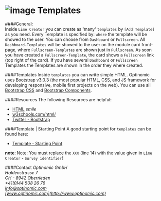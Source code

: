 ![image](http://www.ottiger.org/optinomic_logo/optinomic_logo_small.png)
Templates
=========


####General:     
Inside `Lime Creator` you can create as 'many' `templates` by `[Add Template]` as you need. Every Template is specified by: `where` the template will be showed to the user. You can choose from `Dashboard` or `Fullscreen`. All `Dashboard-Templates` will be showed to the user on the module card front-page, where `Fullscreen-Templates` are shown just in `Fullscreen`. As soon you have created a `Fullscreen-Template`, the card shows a `Fullscreen` link (top right of the card). If you have several `Dashboard` or `Fullscreen` Templates the Templates are shown in the order they where created.

####Templates
Inside `templates` you can write simple HTML. Optinomic uses [Bootstrap v3.0.3]( http://getbootstrap.com/) (the most popular HTML, CSS, and JS framework for developing responsive, mobile first projects on the web). You can use all [Bootstrap CSS]( http://getbootstrap.com/css/) and [Bootstrap Components]( http://getbootstrap.com/components/).


####Resources
The following Resources are helpful:    
-	[HTML](http://lmgtfy.com/?q=HTML)  *smile*   
-	[w3schools.com/html/](http://www.w3schools.com/html/)    
-	[Twitter - Bootstrap]( http://getbootstrap.com/)    


####Template |  Starting Point
A good starting point for `templates` can be found here:    
-	[Template - Starting Point](https://github.com/Optinomic/optinomic-documentation/blob/master/templates/template.html)  

**note**: Note: You must replace the `XXX` (line 14) with the value given in `Lime Creator` - `Survey identifier`! 




####Contact
*Optinomic GmbH*   
*Haldenstrasse 7*     
*CH - 8942 Oberrieden*     
*+41(0)44 508 26 76*    
*info@optinomic.com*   
*[www.optinomic.com](http://www.optinomic.com)*     


